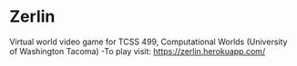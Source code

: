 # Zerlin
Virtual world video game for TCSS 499, Computational Worlds (University of Washington Tacoma)
-To play visit:
https://zerlin.herokuapp.com/
